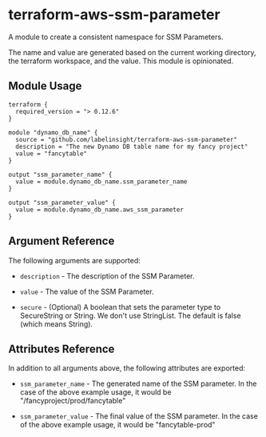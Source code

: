 # terraform-aws-ssm-parameter
A module to create a consistent namespace for SSM Parameters.

The name and value are generated based on the current working directory, the terraform workspace, and the value. This module is opinionated.


## Module Usage
```
terraform {
  required_version = "> 0.12.6"
}

module "dynamo_db_name" {
  source = "github.com/labelinsight/terraform-aws-ssm-parameter"
  description = "The new Dynamo DB table name for my fancy project"
  value = "fancytable"
}

output "ssm_parameter_name" {
  value = module.dynamo_db_name.ssm_parameter_name
}

output "ssm_parameter_value" {
  value = module.dynamo_db_name.aws_ssm_parameter
}
```

## Argument Reference
The following arguments are supported:

* `description` - The description of the SSM Parameter.

* `value` - The value of the SSM Parameter. 

* `secure` - (Optional) A boolean that sets the parameter type to SecureString or String. We don't use StringList. The default is false (which means String).


## Attributes Reference
In addition to all arguments above, the following attributes are exported:

* `ssm_parameter_name` - The generated name of the SSM parameter. In the case of the above example usage, it would be "/fancyproject/prod/fancytable"

* `ssm_parameter_value` - The final value of the SSM parameter. In the case of the above example usage, it would be "fancytable-prod"


